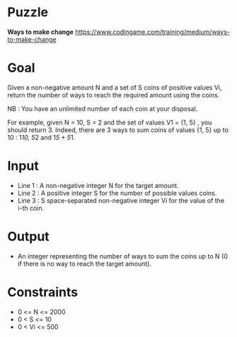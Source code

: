 # Puzzle
**Ways to make change** https://www.codingame.com/training/medium/ways-to-make-change

# Goal
Given a non-negative amount N and a set of S coins of positive values Vi, return the number of ways to reach the required amount using the coins.

NB : You have an unlimited number of each coin at your disposal.

For example, given N = 10, S = 2 and the set of values V1 = {1, 5} , you should return 3. Indeed, there are 3 ways to sum coins of values {1, 5} up to 10 : 1*10, 5*2 and 1*5 + 5*1.

# Input
* Line 1 : A non-negative integer N for the target amount.
* Line 2 : A positive integer S for the number of possible values coins.
* Line 3 : S space-separated non-negative integer Vi for the value of the i-th coin.

# Output
* An integer representing the number of ways to sum the coins up to N (0 if there is no way to reach the target amount).

# Constraints
* 0 <= N <= 2000
* 0 < S <= 10
* 0 < Vi <= 500
